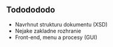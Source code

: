 ## Tododododo

 - Navrhnut strukturu dokumentu (XSD)
 - Nejake zakladne rozhranie
 - Front-end, menu a procesy (GUI)
